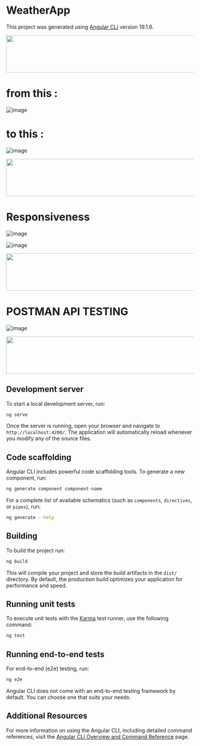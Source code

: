# WeatherApp 

This project was generated using [Angular CLI](https://github.com/angular/angular-cli) version 19.1.6.

  <img src="https://github.com/Govindv7555/Govindv7555/blob/main/49e76e0596857673c5c80c85b84394c1.gif" width="1000px" height="100px">

# from this : 

![image](https://github.com/user-attachments/assets/5c3ab8ed-4745-4e18-93cd-b50d1bb43651)


# to this : 



![image](https://github.com/user-attachments/assets/7e37d833-fd5d-4fa6-b517-05105bed74b4)


  <img src="https://github.com/Govindv7555/Govindv7555/blob/main/49e76e0596857673c5c80c85b84394c1.gif" width="1000px" height="100px">
  

# Responsiveness


![image](https://github.com/user-attachments/assets/4414a7af-22cd-4a1c-b243-dd42b5b39cbd)



![image](https://github.com/user-attachments/assets/5968c94d-11e8-49d1-abec-2f1ecbbdbe5e)

  <img src="https://github.com/Govindv7555/Govindv7555/blob/main/49e76e0596857673c5c80c85b84394c1.gif" width="1000px" height="100px">


# POSTMAN API TESTING 

![image](https://github.com/user-attachments/assets/f62a37d1-781a-41a3-8507-52b903750aad)

  <img src="https://github.com/Govindv7555/Govindv7555/blob/main/49e76e0596857673c5c80c85b84394c1.gif" width="1000px" height="100px">


## Development server

To start a local development server, run:

```bash
ng serve
```

Once the server is running, open your browser and navigate to `http://localhost:4200/`. The application will automatically reload whenever you modify any of the source files.

## Code scaffolding

Angular CLI includes powerful code scaffolding tools. To generate a new component, run:

```bash
ng generate component component-name
```

For a complete list of available schematics (such as `components`, `directives`, or `pipes`), run:

```bash
ng generate --help
```

## Building

To build the project run:

```bash
ng build
```

This will compile your project and store the build artifacts in the `dist/` directory. By default, the production build optimizes your application for performance and speed.

## Running unit tests

To execute unit tests with the [Karma](https://karma-runner.github.io) test runner, use the following command:

```bash
ng test
```

## Running end-to-end tests

For end-to-end (e2e) testing, run:

```bash
ng e2e
```

Angular CLI does not come with an end-to-end testing framework by default. You can choose one that suits your needs.

## Additional Resources

For more information on using the Angular CLI, including detailed command references, visit the [Angular CLI Overview and Command Reference](https://angular.dev/tools/cli) page.
